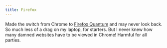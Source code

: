 ```yaml
---
title: Firefox
---
```


Made the switch from Chrome to [Firefox Quantum](https://www.mozilla.org/en-US/firefox/) and may never look back. So much less of a drag on my laptop, for starters. But I never knew how many damned websites have to be viewed in Chrome! Harmful for all parties.

